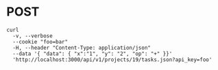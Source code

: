 # POST

    curl
      -v, --verbose
      --cookie "foo=bar"
      -H, --header "Content-Type: application/json"
      --data '{ "data": { "x":"1", "y": "2", "op": "+" }}'
      'http://localhost:3000/api/v1/projects/19/tasks.json?api_key=foo'
